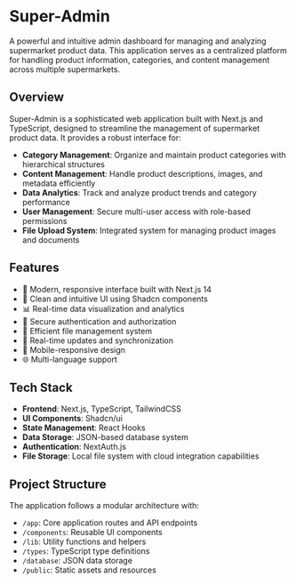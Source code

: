 # Super-Admin

A powerful and intuitive admin dashboard for managing and analyzing supermarket product data. This application serves as a centralized platform for handling product information, categories, and content management across multiple supermarkets.

## Overview

Super-Admin is a sophisticated web application built with Next.js and TypeScript, designed to streamline the management of supermarket product data. It provides a robust interface for:

- **Category Management**: Organize and maintain product categories with hierarchical structures
- **Content Management**: Handle product descriptions, images, and metadata efficiently
- **Data Analytics**: Track and analyze product trends and category performance
- **User Management**: Secure multi-user access with role-based permissions
- **File Upload System**: Integrated system for managing product images and documents

## Features

- 🚀 Modern, responsive interface built with Next.js 14
- 🎨 Clean and intuitive UI using Shadcn components
- 📊 Real-time data visualization and analytics
- 🔐 Secure authentication and authorization
- 📁 Efficient file management system
- 🔄 Real-time updates and synchronization
- 📱 Mobile-responsive design
- 🌐 Multi-language support

## Tech Stack

- **Frontend**: Next.js, TypeScript, TailwindCSS
- **UI Components**: Shadcn/ui
- **State Management**: React Hooks
- **Data Storage**: JSON-based database system
- **Authentication**: NextAuth.js
- **File Storage**: Local file system with cloud integration capabilities

## Project Structure

The application follows a modular architecture with:

- `/app`: Core application routes and API endpoints
- `/components`: Reusable UI components
- `/lib`: Utility functions and helpers
- `/types`: TypeScript type definitions
- `/database`: JSON data storage
- `/public`: Static assets and resources

